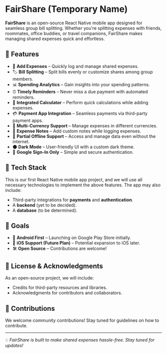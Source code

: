 # FairShare (Temporary Name)  

**FairShare** is an open-source React Native mobile app designed for seamless group bill splitting. Whether you're splitting expenses with friends, roommates, office buddies, or travel companions, FairShare makes managing shared expenses quick and effortless.  

## 🚀 Features  

- 📌 **Add Expenses** – Quickly log and manage shared expenses.  
- 🏷️ **Bill Splitting** – Split bills evenly or customize shares among group members.  
- 📊 **Spending Analytics** – Gain insights into your spending patterns.  
- ⏰ **Timely Reminders** – Never miss a due payment with automated reminders.  
- 🧮 **Integrated Calculator** – Perform quick calculations while adding expenses.  
- 💳 **Payment App Integration** – Seamless payments via third-party payment apps.  
- 💱 **Multi-Currency Support** – Manage expenses in different currencies.  
- 📝 **Expense Notes** – Add custom notes while logging expenses.  
- 🔄 **Partial Offline Support** – Access and manage data even without the internet.  
- 🌑 **Dark Mode** – User-friendly UI with a custom dark theme.  
- 🔐 **Google Sign-In Only** – Simple and secure authentication.  

## 📌 Tech Stack  

This is our first React Native mobile app project, and we will use all necessary technologies to implement the above features. The app may also include:  

- Third-party integrations for **payments** and **authentication**.  
- A **backend** (yet to be decided).  
- A **database** (to be determined).  

## 🎯 Goals  

- 📱 **Android First** – Launching on Google Play Store initially.  
- 🍏 **iOS Support (Future Plan)** – Potential expansion to iOS later.  
- 🛠️ **Open Source** – Contributions are welcome!  

## 📜 License & Acknowledgments  

As an open-source project, we will include:  
- Credits for third-party resources and libraries.  
- Acknowledgments for contributors and collaborators.  

## 🤝 Contributions  

We welcome community contributions! Stay tuned for guidelines on how to contribute.  

---  

💡 *FairShare is built to make shared expenses hassle-free. Stay tuned for updates!*  